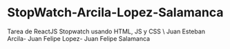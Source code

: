 # StopWatch-Arcila-Lopez-Salamanca
Tarea de ReactJS Stopwatch usando HTML, JS  y CSS \\ Juan Esteban Arcila- Juan Felipe Lopez- Juan Felipe Salamanca
